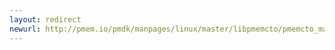```yaml
---
layout: redirect
newurl: http://pmem.io/pmdk/manpages/linux/master/libpmemcto/pmemcto_malloc.3.html
---
```

